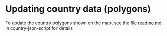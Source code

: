 # Updating country data (polygons)

To update the country polygons shown on the map, see the file [readme.md](https://github.com/GreenInfo-Network/coal-tracker-client/blob/master/documentation/country-json-script/readme.md) in country-json-script for details
